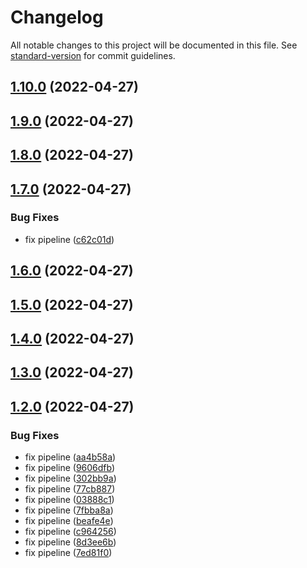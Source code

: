 # Changelog

All notable changes to this project will be documented in this file. See [standard-version](https://github.com/conventional-changelog/standard-version) for commit guidelines.

## [1.10.0](https://github.com/HarrisonHenri/myskills/compare/v1.9.0...v1.10.0) (2022-04-27)

## [1.9.0](https://github.com/HarrisonHenri/myskills/compare/v1.8.0...v1.9.0) (2022-04-27)

## [1.8.0](https://github.com/HarrisonHenri/myskills/compare/v1.7.0...v1.8.0) (2022-04-27)

## [1.7.0](https://github.com/HarrisonHenri/myskills/compare/v1.6.0...v1.7.0) (2022-04-27)


### Bug Fixes

* fix pipeline ([c62c01d](https://github.com/HarrisonHenri/myskills/commit/c62c01da8b7a06d9f020b8fd28b24546585dc3ea))

## [1.6.0](https://github.com/HarrisonHenri/myskills/compare/v1.5.0...v1.6.0) (2022-04-27)

## [1.5.0](https://github.com/HarrisonHenri/myskills/compare/v1.4.0...v1.5.0) (2022-04-27)

## [1.4.0](https://github.com/HarrisonHenri/myskills/compare/v1.3.0...v1.4.0) (2022-04-27)

## [1.3.0](https://github.com/HarrisonHenri/myskills/compare/v1.2.0...v1.3.0) (2022-04-27)

## [1.2.0](https://github.com/HarrisonHenri/myskills/compare/v1.1.0...v1.2.0) (2022-04-27)


### Bug Fixes

* fix pipeline ([aa4b58a](https://github.com/HarrisonHenri/myskills/commit/aa4b58a4465a6fe0bfcd7ba2cfcd3ff5c11cb438))
* fix pipeline ([9606dfb](https://github.com/HarrisonHenri/myskills/commit/9606dfb73a1e633106f781d895c77de3cf2d392b))
* fix pipeline ([302bb9a](https://github.com/HarrisonHenri/myskills/commit/302bb9a777da82678fb382c09b9eda86290bb5f7))
* fix pipeline ([77cb887](https://github.com/HarrisonHenri/myskills/commit/77cb88736985c1c82637ef559a2eeea7cef4e3e0))
* fix pipeline ([03888c1](https://github.com/HarrisonHenri/myskills/commit/03888c155612b6c93c99915902ce34deb1abb3db))
* fix pipeline ([7fbba8a](https://github.com/HarrisonHenri/myskills/commit/7fbba8a37848af463a6270bc6d8b2a0584d0d6e6))
* fix pipeline ([beafe4e](https://github.com/HarrisonHenri/myskills/commit/beafe4ee7e38269a787e3b810c2d08e6603a7212))
* fix pipeline ([c964256](https://github.com/HarrisonHenri/myskills/commit/c9642561a023ddf61330e2a96d249f213cf962a7))
* fix pipeline ([8d3ee6b](https://github.com/HarrisonHenri/myskills/commit/8d3ee6bef0039e608afa87b6095c749e2e7de047))
* fix pipeline ([7ed81f0](https://github.com/HarrisonHenri/myskills/commit/7ed81f099506a4caefd1d37c6d4f9cd143ebcdfa))
